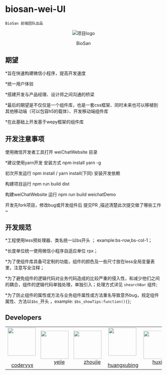 # biosan-wei-UI
  `BioSan 前端团队出品`
  
<p align="center">
    <img alt="项目logo" src="http://treatdemo.xsesc.com/Treat/web/Layout/index/Images/loginLogo.png">
  <p align="center">BioSan</p>
</p>


## 期望  
*旨在快速构建微信小程序，提高开发速度

*统一用户体验

*搭建开发与产品经理、设计师之间沟通的桥梁

*最后的期望是不仅仅是一个组件库，也是一套css框架、同时未来也可以移植到其他移动端（可以包容h5的载体）、开发移动端组件库

*在此基础上开发基于wepy框架的组件库

## 开发注意事项

使用微信开发者工具打开 weiChatWebsite 目录

*建议使用yarn开发 安装方式 npm install yarn -g

初次开发运行 npm install / yarn install(下同) 安装开发依赖

构建项目运行 npm run build dist

构建weiChatWebsite 运行 npm run build weichatDemo

开发先fork项目，修改bug或开发组件后 提交PR ,描述清楚此次提交做了哪些工作~

## 开发规范

*工程使用less预处理器、类名统一以bs开头 ； example:bs-row,bs-col-1；

*长度单位统一使用微信小程序自适应单位 rpx；

*为了使组件库具备可定制的功能，组件的颜色及一些尺寸放在less全局变量表里，注意写全注释；

*为了避免组件的逻辑代码对业务代码造成的比较严重的侵入性，和减少他们之间的耦合，组件的逻辑代码单独处理，单独引入；处理方式详见 `shearchBar` 组件;

*为了防止组件的属性或方法与业务组件属性或方法重名导致意外bug，规定组件属性、方法以`$bs_`开头 ，example: `$bs_showTips:function(){}`;

## Developers

<table>
  <tbody>
    <tr>
      <td align="center">
        <img width="90" height="90"
        src="https://s.gravatar.com/avatar/096c6a7c3c923b932bb81580c1fc0770?size=60&default=retro">
        <br />
        <a href="https://github.com/coderyyx">coderyyx</a>
      </td>
      <td align="center">
        <img width="90" height="90"
        src="https://avatars2.githubusercontent.com/u/31266618?s=60&v=4">
        <br />
        <a href="https://github.com/yinluer" align="center">yejie</a>
      </td>
      <td align="center">
        <img width="90" height="90"
        src="https://avatars0.githubusercontent.com/u/38059186?s=60&v=4">
        <br />
        <a href="https://github.com/zhoujie198929" align="center">zhoujie</a>
      </td>
      <td align="center">
        <img width="90" height="90"
        src="https://avatars1.githubusercontent.com/u/19941826?s=60&v=4">
        <br />
        <a href="https://github.com/Maarten12" align="center">huangxubing</a>
      </td>
      <td align="center">
        <img width="90" height="90"
        src="https://avatars3.githubusercontent.com/u/22619783?s=60&v=4">
        <br />
        <a href="https://github.com/huxi123" align="center">huxi</a>
      </td>
    </tr>
  </tbody>
</table>
